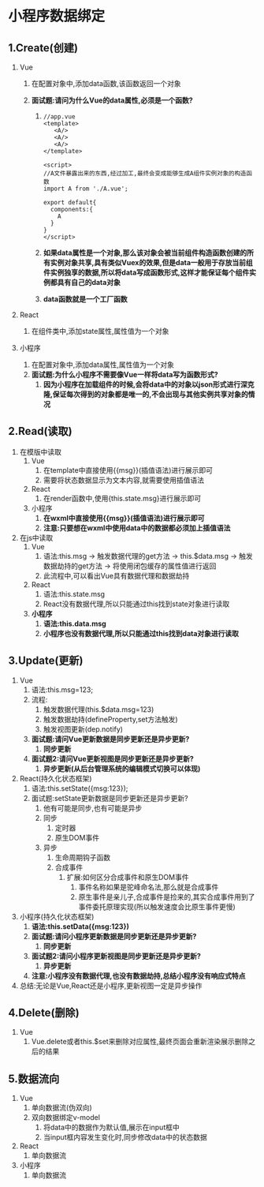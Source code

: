 # 小程序数据绑定

## 1.Create(创建)

1. Vue

   1. 在配置对象中,添加data函数,该函数返回一个对象

   2. **面试题:请问为什么Vue的data属性,必须是一个函数?**

      1. ```vue
         //app.vue
         <template>
         	<A/>
         	<A/>
         	<A/>
         </template>

         <script>
         //A文件暴露出来的东西,经过加工,最终会变成能够生成A组件实例对象的构造函数  
         import A from './A.vue';

         export default{
           components:{
             A
           }
         }
         </script>
         ```

      2. **如果data属性是一个对象,那么该对象会被当前组件构造函数创建的所有实例对象共享,具有类似Vuex的效果,但是data一般用于存放当前组件实例独享的数据,所以将data写成函数形式,这样才能保证每个组件实例都具有自己的data对象**

      3. **data函数就是一个工厂函数**

2. React

   1. 在组件类中,添加state属性,属性值为一个对象

3. 小程序

   1. 在配置对象中,添加data属性,属性值为一个对象
   2. **面试题:为什么小程序不需要像Vue一样将data写为函数形式?**
      1. **因为小程序在加载组件的时候,会将data中的对象以json形式进行深克隆,保证每次得到的对象都是唯一的,不会出现与其他实例共享对象的情况**

## 2.Read(读取)

1. 在模版中读取
   1. Vue
      1. 在template中直接使用{{msg}}(插值语法)进行展示即可
      2. 需要将状态数据显示为文本内容,就需要使用插值语法
   2. React
      1. 在render函数中,使用{this.state.msg}进行展示即可
   3. 小程序
      1. **在wxml中直接使用{{msg}}(插值语法)进行展示即可**
      2. **注意:只要想在wxml中使用data中的数据都必须加上插值语法**
2. 在js中读取
   1. Vue
      1. 语法:this.msg -> 触发数据代理的get方法 -> this.$data.msg -> 触发数据劫持的get方法 -> 将使用闭包缓存的属性值进行返回
      2. 此流程中,可以看出Vue具有数据代理和数据劫持
   2. React
      1. 语法:this.state.msg
      2. React没有数据代理,所以只能通过this找到state对象进行读取
   3. **小程序**
      1. **语法:this.data.msg**
      2. **小程序也没有数据代理,所以只能通过this找到data对象进行读取**

## 3.Update(更新)

1. Vue
   1. 语法:this.msg=123;
   2. 流程:
      1. 触发数据代理(this.$data.msg=123)
      2. 触发数据劫持(defineProperty,set方法触发)
      3. 触发视图更新(dep.notify)
   3. **面试题:请问Vue更新数据是同步更新还是异步更新?**
      1. **同步更新**
   4. **面试题2:请问Vue更新视图是同步更新还是异步更新?**
      1. **异步更新(从后台管理系统的编辑模式切换可以体现)**
2. React(持久化状态框架)
   1. 语法:this.setState({msg:123});
   2. 面试题:setState更新数据是同步更新还是异步更新?
      1. 他有可能是同步,也有可能是异步
      2. 同步
         1. 定时器
         2. 原生DOM事件
      3. 异步
         1. 生命周期钩子函数
         2. 合成事件
            1. 扩展:如何区分合成事件和原生DOM事件
               1. 事件名称如果是驼峰命名法,那么就是合成事件
               2. 原生事件是亲儿子,合成事件是捡来的,其实合成事件用到了事件委托原理实现(所以触发速度会比原生事件更慢)
3. 小程序(持久化状态框架)
   1. **语法:this.setData({msg:123})**
   2. **面试题:请问小程序更新数据是同步更新还是异步更新?**
      1. **同步更新**
   3. **面试题2:请问小程序更新视图是同步更新还是异步更新?**
      1. **异步更新**
   4. **注意:小程序没有数据代理,也没有数据劫持,总结小程序没有响应式特点**
4. 总结:无论是Vue,React还是小程序,更新视图一定是异步操作

## 4.Delete(删除)

1. Vue
   1. Vue.delete或者this.$set来删除对应属性,最终页面会重新渲染展示删除之后的结果

## 5.数据流向

1. Vue
   1. 单向数据流(伪双向)
   2. 双向数据绑定v-model
      1. 将data中的数据作为默认值,展示在input框中
      2. 当input框内容发生变化时,同步修改data中的状态数据
2. React
   1. 单向数据流
3. 小程序
   1. 单向数据流